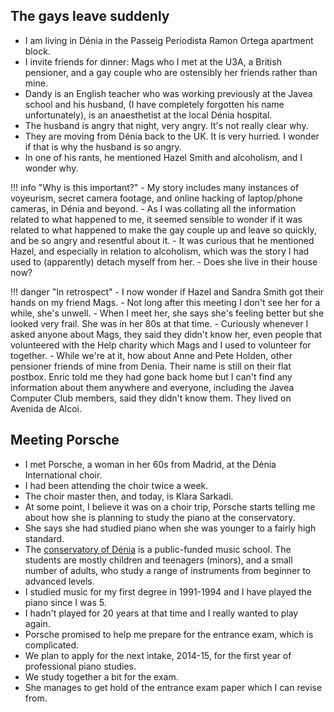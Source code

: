 ## The gays leave suddenly

- I am living in Dénia in the Passeig Periodista Ramon Ortega apartment block.
- I invite friends for dinner: Mags who I met at the U3A, a British pensioner, and a gay couple who are ostensibly her friends rather than mine.
- Dandy is an English teacher who was working previously at the Javea school and his husband, (I have completely forgotten his name unfortunately), is an anaesthetist at the local Dénia hospital.
- The husband is angry that night, very angry. It's not really clear why.
- They are moving from Dénia back to the UK. It is very hurried. I wonder if that is why the husband is so angry.
- In one of his rants, he mentioned Hazel Smith and alcoholism, and I wonder why.

!!! info "Why is this important?"
    - My story includes many instances of voyeurism, secret camera footage, and online hacking of laptop/phone cameras, in Dénia and beyond.
    - As I was collating all the information related to what happened to me, it seemed sensible to wonder if it was related to what happened to make the gay couple up and leave so quickly, and be so angry and resentful about it.
    - It was curious that he mentioned Hazel, and especially in relation to alcoholism, which was the story I had used to (apparently) detach myself from her.
    - Does she live in their house now?

!!! danger "In retrospect"
    - I now wonder if Hazel and Sandra Smith got their hands on my friend Mags.
    - Not long after this meeting I don't see her for a while, she's unwell.
    - When I meet her, she says she's feeling better but she looked very frail. She was in her 80s at that time.
    - Curiously whenever I asked anyone about Mags, they said they didn't know her, even people that volunteered with the Help charity which Mags and I used to volunteer for together.
    - While we're at it, how about Anne and Pete Holden, other pensioner friends of mine from Denia. Their name is still on their flat postbox. Enric told me they had gone back home but I can't find any information about them anywhere and everyone, including the Javea Computer Club members, said they didn't know them. They lived on Avenida de Alcoi.

## Meeting Porsche

- I met Porsche, a woman in her 60s from Madrid, at the Dénia International choir.
- I had been attending the choir twice a week.
- The choir master then, and today, is Klara Sarkadi.
- At some point, I believe it was on a choir trip, Porsche starts telling me about how she is planning to study the piano at the conservatory.
- She says she had studied piano when she was younger to a fairly high standard.
- The [conservatory of Dénia](https://portal.edu.gva.es/conservatoridenia/) is a public-funded music school. The students are mostly children and teenagers (minors), and a small number of adults, who study a range of instruments from beginner to advanced levels.
- I studied music for my first degree in 1991-1994 and I have played the piano since I was 5.
- I hadn't played for 20 years at that time and I really wanted to play again. 
- Porsche promised to help me prepare for the entrance exam, which is complicated.
- We plan to apply for the next intake, 2014-15, for the first year of professional piano studies.
- We study together a bit for the exam. 
- She manages to get hold of the entrance exam paper which I can revise from.

